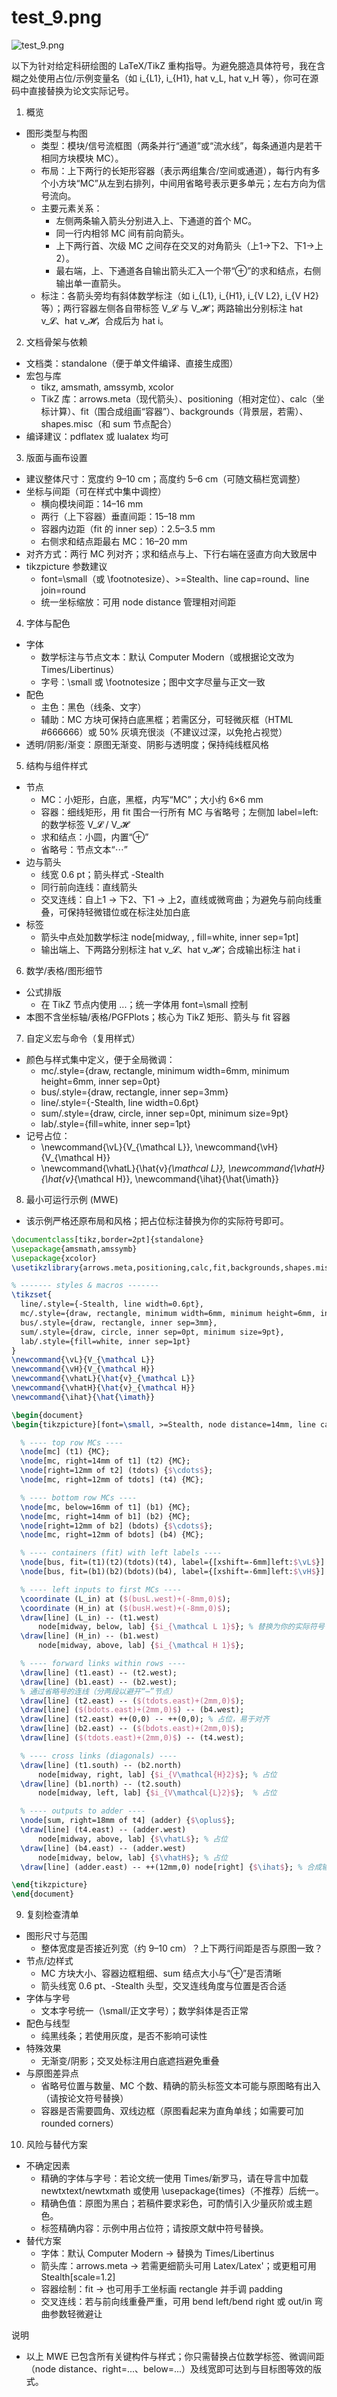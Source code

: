 # test_9.png

![test_9.png](../../../eval_dataset/images/test_9.png)

以下为针对给定科研绘图的 LaTeX/TikZ 重构指导。为避免臆造具体符号，我在含糊之处使用占位/示例变量名（如 i_{L1}, i_{H1}, hat v_L, hat v_H 等），你可在源码中直接替换为论文实际记号。

1) 概览
- 图形类型与构图
  - 类型：模块/信号流框图（两条并行“通道”或“流水线”，每条通道内是若干相同方块模块 MC）。
  - 布局：上下两行的长矩形容器（表示两组集合/空间或通道），每行内有多个小方块“MC”从左到右排列，中间用省略号表示更多单元；左右方向为信号流向。
  - 主要元素关系：
    - 左侧两条输入箭头分别进入上、下通道的首个 MC。
    - 同一行内相邻 MC 间有前向箭头。
    - 上下两行首、次级 MC 之间存在交叉的对角箭头（上1→下2、下1→上2）。
    - 最右端，上、下通道各自输出箭头汇入一个带“⊕”的求和结点，右侧输出单一直箭头。
  - 标注：各箭头旁均有斜体数学标注（如 i_{L1}, i_{H1}, i_{V L2}, i_{V H2} 等）；两行容器左侧各自带标签 V_𝓛 与 V_𝓗；两路输出分别标注 hat v_𝓛、hat v_𝓗，合成后为 hat i。

2) 文档骨架与依赖
- 文档类：standalone（便于单文件编译、直接生成图）
- 宏包与库
  - tikz, amsmath, amssymb, xcolor
  - TikZ 库：arrows.meta（现代箭头）、positioning（相对定位）、calc（坐标计算）、fit（围合成组画“容器”）、backgrounds（背景层，若需）、shapes.misc（和 sum 节点配合）
- 编译建议：pdflatex 或 lualatex 均可

3) 版面与画布设置
- 建议整体尺寸：宽度约 9–10 cm；高度约 5–6 cm（可随文稿栏宽调整）
- 坐标与间距（可在样式中集中调控）
  - 横向模块间距：14–16 mm
  - 两行（上下容器）垂直间距：15–18 mm
  - 容器内边距（fit 的 inner sep）：2.5–3.5 mm
  - 右侧求和结点距最右 MC：16–20 mm
- 对齐方式：两行 MC 列对齐；求和结点与上、下行右端在竖直方向大致居中
- tikzpicture 参数建议
  - font=\small（或 \footnotesize）、>=Stealth、line cap=round、line join=round
  - 统一坐标缩放：可用 node distance 管理相对间距

4) 字体与配色
- 字体
  - 数学标注与节点文本：默认 Computer Modern（或根据论文改为 Times/Libertinus）
  - 字号：\small 或 \footnotesize；图中文字尽量与正文一致
- 配色
  - 主色：黑色（线条、文字）
  - 辅助：MC 方块可保持白底黑框；若需区分，可轻微灰框（HTML #666666）或 50% 灰填充很淡（不建议过深，以免抢占视觉）
- 透明/阴影/渐变：原图无渐变、阴影与透明度；保持纯线框风格

5) 结构与组件样式
- 节点
  - MC：小矩形，白底，黑框，内写“MC”；大小约 6×6 mm
  - 容器：细线矩形，用 fit 围合一行所有 MC 与省略号；左侧加 label=left: 的数学标签 V_𝓛 / V_𝓗
  - 求和结点：小圆，内置“⊕”
  - 省略号：节点文本“⋯”
- 边与箭头
  - 线宽 0.6 pt；箭头样式 -Stealth
  - 同行前向连线：直线箭头
  - 交叉连线：自上1 → 下2、下1 → 上2，直线或微弯曲；为避免与前向线重叠，可保持轻微错位或在标注处加白底
- 标签
  - 箭头中点处加数学标注 node[midway, <pos>, fill=white, inner sep=1pt]
  - 输出端上、下两路分别标注 hat v_𝓛、hat v_𝓗；合成输出标注 hat i

6) 数学/表格/图形细节
- 公式排版
  - 在 TikZ 节点内使用 $...$；统一字体用 font=\small 控制
- 本图不含坐标轴/表格/PGFPlots；核心为 TikZ 矩形、箭头与 fit 容器

7) 自定义宏与命令（复用样式）
- 颜色与样式集中定义，便于全局微调：
  - mc/.style={draw, rectangle, minimum width=6mm, minimum height=6mm, inner sep=0pt}
  - bus/.style={draw, rectangle, inner sep=3mm}
  - line/.style={-Stealth, line width=0.6pt}
  - sum/.style={draw, circle, inner sep=0pt, minimum size=9pt}
  - lab/.style={fill=white, inner sep=1pt}
- 记号占位：
  - \newcommand{\vL}{V_{\mathcal L}}, \newcommand{\vH}{V_{\mathcal H}}
  - \newcommand{\vhatL}{\hat{v}_{\mathcal L}}, \newcommand{\vhatH}{\hat{v}_{\mathcal H}}, \newcommand{\ihat}{\hat{\imath}}

8) 最小可运行示例 (MWE)
- 该示例严格还原布局和风格；把占位标注替换为你的实际符号即可。

```latex
\documentclass[tikz,border=2pt]{standalone}
\usepackage{amsmath,amssymb}
\usepackage{xcolor}
\usetikzlibrary{arrows.meta,positioning,calc,fit,backgrounds,shapes.misc}

% ------- styles & macros -------
\tikzset{
  line/.style={-Stealth, line width=0.6pt},
  mc/.style={draw, rectangle, minimum width=6mm, minimum height=6mm, inner sep=0pt},
  bus/.style={draw, rectangle, inner sep=3mm},
  sum/.style={draw, circle, inner sep=0pt, minimum size=9pt},
  lab/.style={fill=white, inner sep=1pt}
}
\newcommand{\vL}{V_{\mathcal L}}
\newcommand{\vH}{V_{\mathcal H}}
\newcommand{\vhatL}{\hat{v}_{\mathcal L}}
\newcommand{\vhatH}{\hat{v}_{\mathcal H}}
\newcommand{\ihat}{\hat{\imath}}

\begin{document}
\begin{tikzpicture}[font=\small, >=Stealth, node distance=14mm, line cap=round, line join=round]

  % ---- top row MCs ----
  \node[mc] (t1) {MC};
  \node[mc, right=14mm of t1] (t2) {MC};
  \node[right=12mm of t2] (tdots) {$\cdots$};
  \node[mc, right=12mm of tdots] (t4) {MC};

  % ---- bottom row MCs ----
  \node[mc, below=16mm of t1] (b1) {MC};
  \node[mc, right=14mm of b1] (b2) {MC};
  \node[right=12mm of b2] (bdots) {$\cdots$};
  \node[mc, right=12mm of bdots] (b4) {MC};

  % ---- containers (fit) with left labels ----
  \node[bus, fit=(t1)(t2)(tdots)(t4), label={[xshift=-6mm]left:$\vL$}] (busL) {};
  \node[bus, fit=(b1)(b2)(bdots)(b4), label={[xshift=-6mm]left:$\vH$}] (busH) {};

  % ---- left inputs to first MCs ----
  \coordinate (L_in) at ($(busL.west)+(-8mm,0)$);
  \coordinate (H_in) at ($(busH.west)+(-8mm,0)$);
  \draw[line] (L_in) -- (t1.west)
      node[midway, below, lab] {$i_{\mathcal L 1}$}; % 替换为你的实际符号
  \draw[line] (H_in) -- (b1.west)
      node[midway, above, lab] {$i_{\mathcal H 1}$};

  % ---- forward links within rows ----
  \draw[line] (t1.east) -- (t2.west);
  \draw[line] (b1.east) -- (b2.west);
  % 通过省略号的连线（分两段以避开“⋯”节点）
  \draw[line] (t2.east) -- ($(tdots.east)+(2mm,0)$);
  \draw[line] ($(bdots.east)+(2mm,0)$) -- (b4.west);
  \draw[line] (t2.east) ++(0,0) -- ++(0,0); % 占位，易于对齐
  \draw[line] (b2.east) -- ($(bdots.east)+(2mm,0)$);
  \draw[line] ($(tdots.east)+(2mm,0)$) -- (t4.west);

  % ---- cross links (diagonals) ----
  \draw[line] (t1.south) -- (b2.north)
      node[midway, right, lab] {$i_{V\mathcal{H}2}$}; % 占位
  \draw[line] (b1.north) -- (t2.south)
      node[midway, left, lab] {$i_{V\mathcal{L}2}$};  % 占位

  % ---- outputs to adder ----
  \node[sum, right=18mm of t4] (adder) {$\oplus$};
  \draw[line] (t4.east) -- (adder.west)
      node[midway, above, lab] {$\vhatL$}; % 占位
  \draw[line] (b4.east) -- (adder.west)
      node[midway, below, lab] {$\vhatH$}; % 占位
  \draw[line] (adder.east) -- ++(12mm,0) node[right] {$\ihat$}; % 合成输出

\end{tikzpicture}
\end{document}
```

9) 复刻检查清单
- 图形尺寸与范围
  - 整体宽度是否接近列宽（约 9–10 cm）？上下两行间距是否与原图一致？
- 节点/边样式
  - MC 方块大小、容器边框粗细、sum 结点大小与“⊕”是否清晰
  - 箭头线宽 0.6 pt、-Stealth 头型，交叉连线角度与位置是否合适
- 字体与字号
  - 文本字号统一（\small/正文字号）；数学斜体是否正常
- 配色与线型
  - 纯黑线条；若使用灰度，是否不影响可读性
- 特殊效果
  - 无渐变/阴影；交叉处标注用白底遮挡避免重叠
- 与原图差异点
  - 省略号位置与数量、MC 个数、精确的箭头标签文本可能与原图略有出入（请按论文符号替换）
  - 容器是否需要圆角、双线边框（原图看起来为直角单线；如需要可加 rounded corners）

10) 风险与替代方案
- 不确定因素
  - 精确的字体与字号：若论文统一使用 Times/新罗马，请在导言中加载 newtxtext/newtxmath 或使用 \usepackage{times}（不推荐）后统一。
  - 精确色值：原图为黑白；若稿件要求彩色，可酌情引入少量灰阶或主题色。
  - 标签精确内容：示例中用占位符；请按原文献中符号替换。
- 替代方案
  - 字体：默认 Computer Modern → 替换为 Times/Libertinus
  - 箭头库：arrows.meta → 若需更细箭头可用 Latex/Latex'；或更粗可用 Stealth[scale=1.2]
  - 容器绘制：fit → 也可用手工坐标画 rectangle 并手调 padding
  - 交叉连线：若与前向线重叠严重，可用 bend left/bend right 或 out/in 弯曲参数轻微避让

说明
- 以上 MWE 已包含所有关键构件与样式；你只需替换占位数学标签、微调间距（node distance、right=...、below=...）及线宽即可达到与目标图等效的版式。
